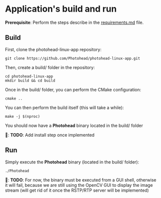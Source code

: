 # Application's build and run

**Prerequisite**: Perform the steps describe in the [requirements.md](soft_requirements.md) file.

## Build

First, clone the photohead-linux-app repository:
```shell
git clone https://github.com/Photohead/photohead-linux-app.git
```

Then, create a build/ folder in the repository:
```shell
cd photohead-linux-app
mkdir build && cd build
```
Once in the build/ folder, you can perform the CMake configuration:
```shell
cmake ..
```

You can then perform the build itself (this will take a while):
```shell
make -j $(nproc)
```

You should now have a **Photohead** binary located in the build/ folder

🚧: **TODO**: Add install step once implemented

## Run

Simply execute the **Photohead** binary (located in the build/ folder):
```shell
./Photohead
```

🚧: **TODO**: For now, the binary must be executed from a GUI shell, otherwise it will fail, because we are still using the OpenCV GUI to display the image stream (will get rid of it once the RSTP/RTP server will be implemented)